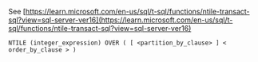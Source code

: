 See [https://learn.microsoft.com/en-us/sql/t-sql/functions/ntile-transact-sql?view=sql-server-ver16](https://learn.microsoft.com/en-us/sql/t-sql/functions/ntile-transact-sql?view=sql-server-ver16)
```
NTILE (integer_expression) OVER ( [ <partition_by_clause> ] < order_by_clause > )
```
